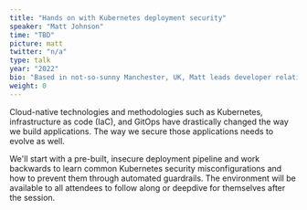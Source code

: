 ```yaml
---
title: "Hands on with Kubernetes deployment security"
speaker: "Matt Johnson"
time: "TBD"
picture: matt
twitter: "n/a"
type: talk
year: "2022"
bio: "Based in not-so-sunny Manchester, UK, Matt leads developer relations at Bridgecrew. Whether he’s writing articles, giving talks, or shipping new features, Matt is passionate about helping DevOps teams simplify, automate, and improve their infrastructure security."
weight: 0
---
```


Cloud-native technologies and methodologies such as Kubernetes, infrastructure as code (IaC), and GitOps have drastically changed the way we build applications. The way we secure those applications needs to evolve as well.

We'll start with a pre-built, insecure deployment pipeline and work backwards to learn common Kubernetes security misconfigurations and how to prevent them through automated guardrails. The environment will be available to all attendees to follow along or deepdive for themselves after the session.